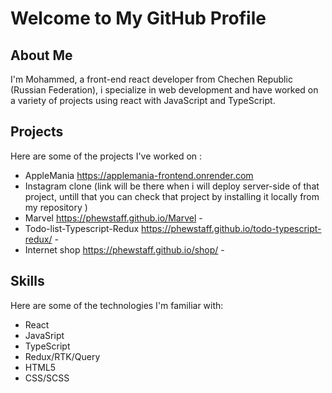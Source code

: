 # Welcome to My GitHub Profile

## About Me

I'm Mohammed, a front-end react developer from Chechen Republic (Russian Federation), i specialize in web development and have worked on a variety of projects using react with JavaScript and TypeScript. 

## Projects

Here are some of the projects I've worked on :

- AppleMania https://applemania-frontend.onrender.com
- Instagram clone  (link will be there when i will deploy server-side of that project, untill that you can check that project by installing it locally from my repository ) 
- Marvel https://phewstaff.github.io/Marvel - 
- Todo-list-Typescript-Redux https://phewstaff.github.io/todo-typescript-redux/ - 
- Internet shop https://phewstaff.github.io/shop/ - 

## Skills

Here are some of the technologies I'm familiar with:

- React
- JavaSript 
- TypeScript
- Redux/RTK/Query
- HTML5
- CSS/SCSS


<!--
**phewstaff/phewstaff** is a ✨ _special_ ✨ repository because its `README.md` (this file) appears on your GitHub profile.




